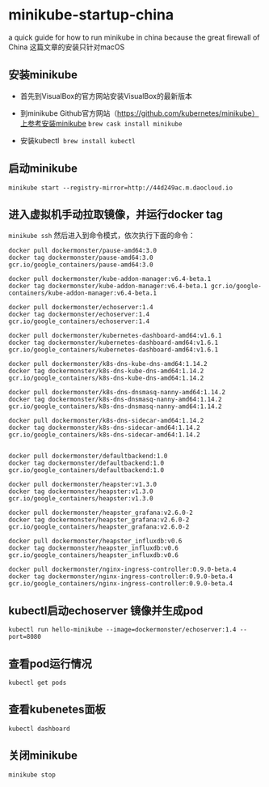 # minikube-startup-china
a quick guide for how to run minikube in china because the great firewall of China 
这篇文章的安装只针对macOS

## 安装minikube

- 首先到VisualBox的官方网站安装VisualBox的最新版本
- 到minikube Github官方网站（https://github.com/kubernetes/minikube）上参考安装minikube
  `brew cask install minikube`

- 安装kubectl
  `brew install kubectl`
  
## 启动minikube

`minikube start --registry-mirror=http://44d249ac.m.daocloud.io`

## 进入虚拟机手动拉取镜像，并运行docker tag

`minikube ssh` 然后进入到命令模式，依次执行下面的命令：

```
docker pull dockermonster/pause-amd64:3.0
docker tag dockermonster/pause-amd64:3.0 gcr.io/google_containers/pause-amd64:3.0

docker pull dockermonster/kube-addon-manager:v6.4-beta.1
docker tag dockermonster/kube-addon-manager:v6.4-beta.1 gcr.io/google-containers/kube-addon-manager:v6.4-beta.1

docker pull dockermonster/echoserver:1.4
docker tag dockermonster/echoserver:1.4 gcr.io/google_containers/echoserver:1.4

docker pull dockermonster/kubernetes-dashboard-amd64:v1.6.1
docker tag dockermonster/kubernetes-dashboard-amd64:v1.6.1 gcr.io/google_containers/kubernetes-dashboard-amd64:v1.6.1

docker pull dockermonster/k8s-dns-kube-dns-amd64:1.14.2
docker tag dockermonster/k8s-dns-kube-dns-amd64:1.14.2 gcr.io/google_containers/k8s-dns-kube-dns-amd64:1.14.2

docker pull dockermonster/k8s-dns-dnsmasq-nanny-amd64:1.14.2
docker tag dockermonster/k8s-dns-dnsmasq-nanny-amd64:1.14.2 gcr.io/google_containers/k8s-dns-dnsmasq-nanny-amd64:1.14.2

docker pull dockermonster/k8s-dns-sidecar-amd64:1.14.2
docker tag dockermonster/k8s-dns-sidecar-amd64:1.14.2 gcr.io/google_containers/k8s-dns-sidecar-amd64:1.14.2


docker pull dockermonster/defaultbackend:1.0
docker tag dockermonster/defaultbackend:1.0 gcr.io/google_containers/defaultbackend:1.0

docker pull dockermonster/heapster:v1.3.0
docker tag dockermonster/heapster:v1.3.0 gcr.io/google_containers/heapster:v1.3.0

docker pull dockermonster/heapster_grafana:v2.6.0-2
docker tag dockermonster/heapster_grafana:v2.6.0-2 gcr.io/google_containers/heapster_grafana:v2.6.0-2

docker pull dockermonster/heapster_influxdb:v0.6
docker tag dockermonster/heapster_influxdb:v0.6 gcr.io/google_containers/heapster_influxdb:v0.6

docker pull dockermonster/nginx-ingress-controller:0.9.0-beta.4
docker tag dockermonster/nginx-ingress-controller:0.9.0-beta.4 gcr.io/google_containers/nginx-ingress-controller:0.9.0-beta.4
```

## kubectl启动echoserver 镜像并生成pod

`kubectl run hello-minikube --image=dockermonster/echoserver:1.4 --port=8080`

## 查看pod运行情况

`kubectl get pods`

## 查看kubenetes面板

`kubectl dashboard`

## 关闭minikube

`minikube stop`






